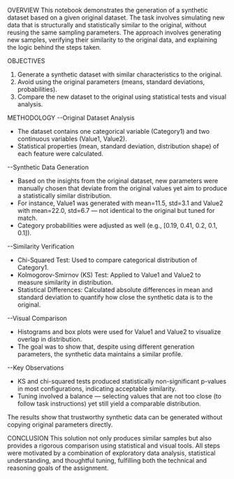 OVERVIEW
This notebook demonstrates the generation of a synthetic dataset based on a given original dataset. The task involves simulating new data that is structurally and statistically similar to the original, without reusing the same sampling parameters. The approach involves generating new samples, verifying their similarity to the original data, and explaining the logic behind the steps taken.

OBJECTIVES
1. Generate a synthetic dataset with similar characteristics to the original.
2. Avoid using the original parameters (means, standard deviations, probabilities).
3. Compare the new dataset to the original using statistical tests and visual analysis.

METHODOLOGY
--Original Dataset Analysis
- The dataset contains one categorical variable (Category1) and two continuous variables (Value1, Value2).
- Statistical properties (mean, standard deviation, distribution shape) of each feature were calculated.

--Synthetic Data Generation
- Based on the insights from the original dataset, new parameters were manually chosen that deviate from the original values yet aim to produce a statistically similar distribution.
- For instance, Value1 was generated with mean=11.5, std=3.1 and Value2 with mean=22.0, std=6.7 — not identical to the original but tuned for match.
- Category probabilities were adjusted as well (e.g., [0.19, 0.41, 0.2, 0.1, 0.1]).

--Similarity Verification
- Chi-Squared Test: Used to compare categorical distribution of Category1.
- Kolmogorov-Smirnov (KS) Test: Applied to Value1 and Value2 to measure similarity in distribution.
- Statistical Differences: Calculated absolute differences in mean and standard deviation to quantify how close the synthetic data is to the original.

--Visual Comparison
- Histograms and box plots were used for Value1 and Value2 to visualize overlap in distribution.
- The goal was to show that, despite using different generation parameters, the synthetic data maintains a similar profile.

--Key Observations
- KS and chi-squared tests produced statistically non-significant p-values in most configurations, indicating acceptable similarity.
- Tuning involved a balance — selecting values that are not too close (to follow task instructions) yet still yield a comparable distribution.

The results show that trustworthy synthetic data can be generated without copying original parameters directly.

CONCLUSION
This solution not only produces similar samples but also provides a rigorous comparison using statistical and visual tools. All steps were motivated by a combination of exploratory data analysis, statistical understanding, and thoughtful tuning, fulfilling both the technical and reasoning goals of the assignment.
